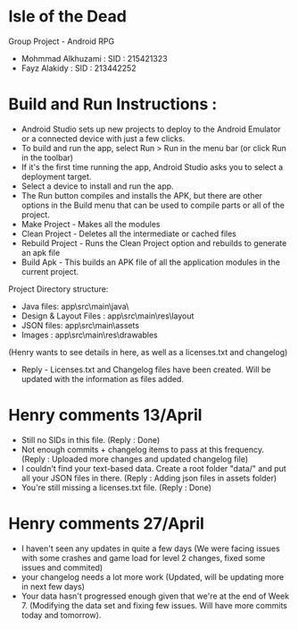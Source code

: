 # Isle of the Dead

Group Project - Android RPG

- Mohmmad Alkhuzami : SID : 215421323
- Fayz Alakidy : SID : 213442252

# Build and Run Instructions :

- Android Studio sets up new projects to deploy to the Android Emulator or a connected device with just a few clicks.
- To build and run the app, select Run > Run in the menu bar (or click Run  in the toolbar)
- If it's the first time running the app, Android Studio asks you to select a deployment target. 
- Select a device to install and run the app.
- The Run  button compiles and installs the APK, but there are other options in the Build menu that can be used to compile parts or all of the project.
- Make Project - Makes all the modules
- Clean Project - Deletes all the intermediate or cached files
- Rebuild Project - Runs the Clean Project option and rebuilds to generate an apk file
- Build Apk - This builds an APK file of all the application modules in the current project.

Project Directory structure:
- Java files:       app\src\main\java\
- Design & Layout Files :     app\src\main\res\layout
- JSON files:      app\src\main\assets
- Images : app\src\main\res\drawables

(Henry wants to see details in here, as well as a licenses.txt and changelog)

- Reply - Licenses.txt and Changelog files have been created. Will be updated with the information as files added.

# Henry comments 13/April
- Still no SIDs in this file. (Reply : Done)
- Not enough commits + changelog items to pass at this frequency. (Reply : Uploaded more changes and updated changelog file)
- I couldn't find your text-based data. Create a root folder "data/" and put all your JSON files in there. (Reply : Adding json files in assets folder)
- You're still missing a licenses.txt file.  (Reply : Done) 

# Henry comments 27/April
- I haven't seen any updates in quite a few days  (We were facing issues with some crashes and game load for level 2 changes, fixed some issues and commited)
- your changelog needs a lot more work (Updated, will be updating more in next few days)
- Your data hasn't progressed enough given that we're at the end of Week 7. (Modifying the data set and fixing few issues. Will have more commits today and tomorrow).



